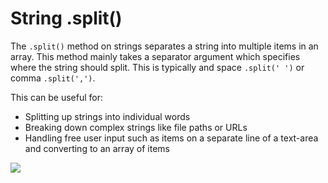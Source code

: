 # String .split()

The <code>.split()</code> method on strings separates a string into multiple items in an array. This method mainly takes a separator argument which specifies where the string should split. This is typically and space <code>.split(' ')</code> or comma <code>.split(',')</code>.

This can be useful for:

- Splitting up strings into individual words
- Breaking down complex strings like file paths or URLs
- Handling free user input such as items on a separate line of a text-area and converting to an array of items

![](/assets/split.png)

